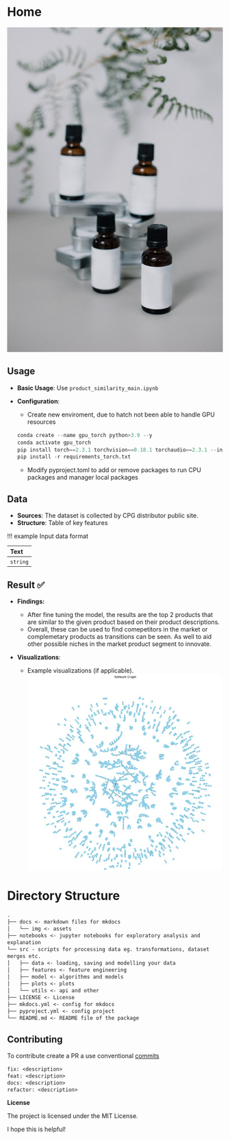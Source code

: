 Home
==============
![product_similarity_logo.jpg](img/product_similarity_logo.jpg#only-light)

## Usage
- **Basic Usage**: Use `product_similarity_main.ipynb`
- **Configuration**:

  - Create new enviroment, due to hatch not been able to handle GPU resources
  ```python
  conda create --name gpu_torch python>3.9 --y
  conda activate gpu_torch
  pip install torch==2.3.1 torchvision==0.18.1 torchaudio==2.3.1 --index-url https://download.pytorch.org/whl/cu121
  pip install -r requirements_torch.txt
  ```
  -  Modify pyproject.toml to add or remove packages to run CPU packages and manager local packages

## Data
- **Sources**: The dataset is collected by CPG distributor public site.
- **Structure**: Table of key features

!!! example
    Input data format

| Text      |
| :-------- |
| `string`  |



## Result ✅
 - **Findings:**
   - After fine tuning the model, the results are the top 2 products that are similar to the given product based on their product descriptions.
   - Overall, these can be used to find comepetitors in the market or complemetary products  as transitions can be seen. As well to aid other possible niches in the market product segment to innovate.


- **Visualizations**:
  - Example visualizations (if applicable).
![Output_Results](img/output_results_network.jpg)

Directory Structure
==============

    .
    ├── docs <- markdown files for mkdocs
    │   └── img <- assets
    ├── notebooks <- jupyter notebooks for exploratory analysis and explanation
    └── src - scripts for processing data eg. transformations, dataset merges etc.
    │   ├── data <- loading, saving and modelling your data
    │   ├── features <- feature engineering
    │   ├── model <- algorithms and models
    │   ├── plots <- plots
    │   └── utils <- api and other
    ├── LICENSE <- License
    ├── mkdocs.yml <- config for mkdocs
    ├── pyproject.yml <- config project
    └── README.md <- README file of the package

## Contributing

To contribute create a PR a use conventional [commits](https://www.conventionalcommits.org/en/v1.0.0/#summary)

```
fix: <description>
feat: <description>
docs: <description>
refactor: <description>
```

**License**

The project is licensed under the MIT License.

I hope this is helpful!
